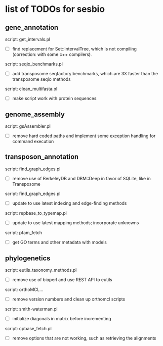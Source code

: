 # list of TODOs for sesbio
## gene_annotation
script: get_intervals.pl
 - [ ] find replacement for Set::IntervalTree, which is not compiling (correction: with some c++ compilers).

script: seqio_benchmarks.pl
 - [ ] add transposome seqfactory benchmarks, which are 3X faster than the transposome seqio methods

script: clean_multifasta.pl
 - [ ] make script work with protein sequences

## genome_assembly
script: gsAssembler.pl
 - [ ] remove hard coded paths and implement some exception handling for command execution

## transposon_annotation
script: find_graph_edges.pl
 - [ ] remove use of BerkeleyDB and DBM::Deep in favor of SQLite, like in Transposome

script: find_graph_edges.pl
 - [ ] update to use latest indexing and edge-finding methods

script: repbase_to_typemap.pl
 - [ ] update to use latest mapping methods; incorporate unknowns

script: pfam_fetch
 - [ ] get GO terms and other metadata with models
    
## phylogenetics
script: eutils_taxonomy_methods.pl
 - [ ] remove use of bioperl and use REST API to eutils

script: orthoMCL...
 - [ ] remove version numbers and clean up orthomcl scripts

script: smith-waterman.pl
 - [ ] initialize diagonals in matrix before incrementing

script: cpbase_fetch.pl
 - [ ] remove options that are not working, such as retrieving the alignments